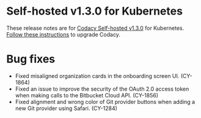 # Self-hosted v1.3.0 for Kubernetes

These release notes are for [Codacy Self-hosted v1.3.0](https://github.com/codacy/chart/releases/tag/1.3.0) for Kubernetes. [Follow these instructions](https://docs.codacy.com/chart/maintenance/upgrade/) to upgrade Codacy.

# Bug fixes

-    Fixed misaligned organization cards in the onboarding screen UI. (CY-1864)
-    Fixed an issue to improve the security of the OAuth 2.0 access token when making calls to the Bitbucket Cloud API. (CY-1856)
-    Fixed alignment and wrong color of Git provider buttons when adding a new Git provider using Safari. (CY-1284)
